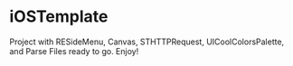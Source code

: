 iOSTemplate
===========

Project with RESideMenu, Canvas, STHTTPRequest, UICoolColorsPalette, and Parse Files ready to go. Enjoy!
